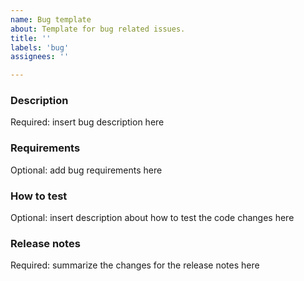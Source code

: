 ```yaml
---
name: Bug template
about: Template for bug related issues.
title: ''
labels: 'bug'
assignees: ''

---
```


### Description

Required: insert bug description here

### Requirements

Optional: add bug requirements here

### How to test

Optional: insert description about how to test the code changes here

### Release notes

Required: summarize the changes for the release notes here
